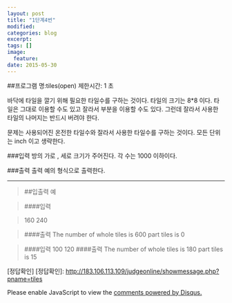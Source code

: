 ```yaml
---
layout: post
title: "1단계4번"
modified:
categories: blog
excerpt:
tags: []
image:
  feature:
date: 2015-05-30
---
```

##프로그램 명:tiles(open)
제한시간: 1 초


바닥에 타일을 깔기 위해 필요한 타일수를 구하는 것이다. 
타일의 크기는 8*8 이다. 타일은 그대로 이용할 수도 있고 잘라서 부분을 이용할 수도 있다. 그런데 잘라서 사용한 타일의 나머지는 반드시 버려야 한다. 

문제는 사용되어진 온전한 타일수와 잘라서 사용한 타일수를 구하는 것이다. 모든 단위는 inch 이고 생략한다. 


###입력
방의 가로 , 세로 크기가 주어진다. 각 수는 1000 이하이다. 

###출력
출력 예의 형식으로 출력한다. 

-------
> ##입출력 예

> ####입력

>160 240


> ####출력
The number of whole tiles is 600 part tiles is 0

>####입력
>100 120
>####출력
>The number of whole tiles is 180 part tiles is 15

[정답확인]
[정답확인]: http://183.106.113.109/judgeonline/showmessage.php?pname=tiles

<div id="disqus_thread"></div>
<script type="text/javascript">
    /* * * CONFIGURATION VARIABLES * * */
    var disqus_shortname = 'junyoung0225';
    
    /* * * DON'T EDIT BELOW THIS LINE * * */
    (function() {
        var dsq = document.createElement('script'); dsq.type = 'text/javascript'; dsq.async = true;
        dsq.src = '//' + disqus_shortname + '.disqus.com/embed.js';
        (document.getElementsByTagName('head')[0] || document.getElementsByTagName('body')[0]).appendChild(dsq);
    })();
</script>
<noscript>Please enable JavaScript to view the <a href="https://disqus.com/?ref_noscript" rel="nofollow">comments powered by Disqus.</a></noscript>

